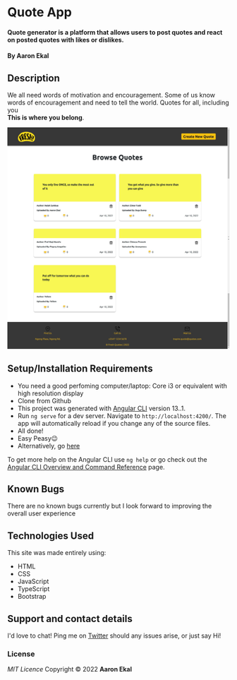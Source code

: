 # Quote App

#### Quote generator is a platform that allows users to post quotes and react on posted quotes with likes or dislikes.

#### By **Aaron Ekal**

## Description

We all need words of motivation and encouragement. Some of us know words of encouragement and need to tell the world. Quotes for all, including you<br> <strong>This is where you belong</strong>.

![Landing page screenshot](./src/assets/img/screenshot-project.png "Fresh Quotes")

## Setup/Installation Requirements

- You need a good perfoming computer/laptop: Core i3 or equivalent with high resolution display
- Clone from Github
- This project was generated with [Angular CLI](https://github.com/angular/angular-cli) version 13..1.
- Run `ng serve` for a dev server. Navigate to `http://localhost:4200/`. The app will automatically reload if you change any of the source files.
- All done!
- Easy Peasy😉
- Alternatively, go [here](https://github.com/Aaron-Ekal/pizza-ip/)

To get more help on the Angular CLI use `ng help` or go check out the [Angular CLI Overview and Command Reference](https://angular.io/cli) page.

## Known Bugs

There are no known bugs currently but I look forward to improving the overall user experience

## Technologies Used

This site was made entirely using:

- HTML
- CSS
- JavaScript
- TypeScript
- Bootstrap

## Support and contact details

I'd love to chat! Ping me on [Twitter](https://twitter.com/aaronekal) should any issues arise, or just say Hi!

### License

_MIT Licence_
Copyright &copy; 2022 **Aaron Ekal**
